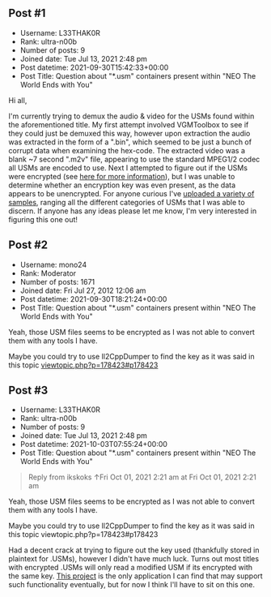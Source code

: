 ## Post #1
- Username: L33THAK0R
- Rank: ultra-n00b
- Number of posts: 9
- Joined date: Tue Jul 13, 2021 2:48 pm
- Post datetime: 2021-09-30T15:42:33+00:00
- Post Title: Question about "*.usm" containers present within "NEO The World Ends with You"

Hi all,

I'm currently trying to demux the audio & video for the USMs found within the aforementioned title. My first attempt involved VGMToolbox to see if they could just be demuxed this way, however upon extraction the audio was extracted in the form of a ".bin", which seemed to be just a bunch of corrupt data when examining the hex-code. The extracted video was a blank ~7 second ".m2v" file, appearing to use the standard MPEG1/2 codec all USMs are encoded to use. Next I attempted to figure out if the USMs were encrypted (see [here for more information](https://wiki.xentax.com/index.php/USM_Video)), but I was unable to determine whether an encryption key was even present, as the data appears to be unencrypted. For anyone curious I've [uploaded a variety of samples](https://mega.nz/folder/7VdAGJKC#Dg4QF2gR8TQbB9ES6w-Rbg), ranging all the different categories of USMs that I was able to discern. If anyone has any ideas please let me know, I'm very interested in figuring this one out!
## Post #2
- Username: mono24
- Rank: Moderator
- Number of posts: 1671
- Joined date: Fri Jul 27, 2012 12:06 am
- Post datetime: 2021-09-30T18:21:24+00:00
- Post Title: Question about "*.usm" containers present within "NEO The World Ends with You"

Yeah, those USM files seems to be encrypted as I was not able to convert them with any tools I have.

Maybe you could try to use Il2CppDumper to find the key
as it was said in this topic [viewtopic.php?p=178423#p178423](https://forum.xentax.com/viewtopic.php?p=178423#p178423)
## Post #3
- Username: L33THAK0R
- Rank: ultra-n00b
- Number of posts: 9
- Joined date: Tue Jul 13, 2021 2:48 pm
- Post datetime: 2021-10-03T07:55:24+00:00
- Post Title: Question about "*.usm" containers present within "NEO The World Ends with You"

> Reply from ikskoks ↑Fri Oct 01, 2021 2:21 am at Fri Oct 01, 2021 2:21 am
>
> 
Yeah, those USM files seems to be encrypted as I was not able to convert them with any tools I have.

Maybe you could try to use Il2CppDumper to find the key
as it was said in this topic viewtopic.php?p=178423#p178423

Had a decent crack at trying to figure out the key used (thankfully stored in plaintext for .USMs), however I didn't have much luck. Turns out most titles with encrypted .USMs will only read a modified USM if its encrypted with the same key. [This project](https://github.com/donmai-me/WannaCRI) is the only application I can find that may support such functionality eventually, but for now I think I'll have to sit on this one.
